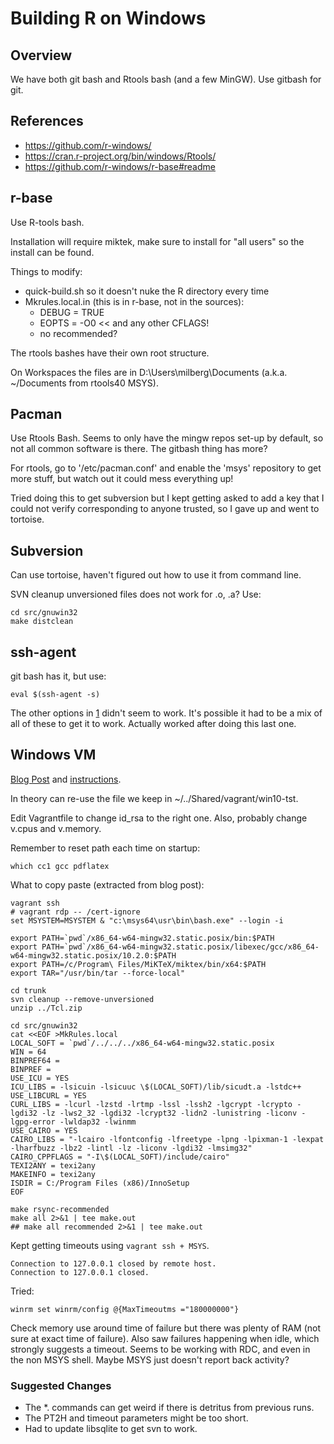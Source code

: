 # Building R on Windows

## Overview

We have both git bash and Rtools bash (and a few MinGW).  Use gitbash for git.

## References

* https://github.com/r-windows/
* https://cran.r-project.org/bin/windows/Rtools/
* https://github.com/r-windows/r-base#readme

## r-base

Use R-tools bash.

Installation will require miktek, make sure to install for "all users" so the
install can be found.

Things to modify:

* quick-build.sh so it doesn't nuke the R directory every time
* Mkrules.local.in (this is in r-base, not in the sources):
    * DEBUG = TRUE
    * EOPTS = -O0          << and any other CFLAGS!
    * no recommended?

The rtools bashes have their own root structure.

On Workspaces the files are in D:\Users\milberg\Documents (a.k.a. ~/Documents
from rtools40 MSYS).

## Pacman

Use Rtools Bash.  Seems to only have the mingw repos set-up by default, so not
all common software is there.  The gitbash thing has more?

For rtools, go to '/etc/pacman.conf' and enable the 'msys' repository to get
more stuff, but watch out it could mess everything up!

Tried doing this to get subversion but I kept getting asked to add a key that I
could not verify corresponding to anyone trusted, so I gave up and went to
tortoise.

## Subversion

Can use tortoise, haven't figured out how to use it from command line.

SVN cleanup unversioned files does not work for .o, .a?  Use:

    cd src/gnuwin32
    make distclean

## ssh-agent

git bash has it, but use:

    eval $(ssh-agent -s)

The other options in [1] didn't seem to work.  It's possible it had to be a mix
of all of these to get it to work.  Actually worked after doing this last one.

## Windows VM

[Blog Post][2] and [instructions][3].

In theory can re-use the file we keep in ~/../Shared/vagrant/win10-tst.

Edit Vagrantfile to change id_rsa to the right one.  Also, probably change
v.cpus and v.memory.

Remember to reset path each time on startup:

    which cc1 gcc pdflatex

What to copy paste (extracted from blog post):

```
vagrant ssh
# vagrant rdp -- /cert-ignore
set MSYSTEM=MSYSTEM & "c:\msys64\usr\bin\bash.exe" --login -i

export PATH=`pwd`/x86_64-w64-mingw32.static.posix/bin:$PATH
export PATH=`pwd`/x86_64-w64-mingw32.static.posix/libexec/gcc/x86_64-w64-mingw32.static.posix/10.2.0:$PATH
export PATH=/c/Program\ Files/MiKTeX/miktex/bin/x64:$PATH
export TAR="/usr/bin/tar --force-local"

cd trunk
svn cleanup --remove-unversioned
unzip ../Tcl.zip

cd src/gnuwin32
cat <<EOF >MkRules.local
LOCAL_SOFT = `pwd`/../../../x86_64-w64-mingw32.static.posix
WIN = 64
BINPREF64 =
BINPREF =
USE_ICU = YES
ICU_LIBS = -lsicuin -lsicuuc \$(LOCAL_SOFT)/lib/sicudt.a -lstdc++
USE_LIBCURL = YES
CURL_LIBS = -lcurl -lzstd -lrtmp -lssl -lssh2 -lgcrypt -lcrypto -lgdi32 -lz -lws2_32 -lgdi32 -lcrypt32 -lidn2 -lunistring -liconv -lgpg-error -lwldap32 -lwinmm
USE_CAIRO = YES
CAIRO_LIBS = "-lcairo -lfontconfig -lfreetype -lpng -lpixman-1 -lexpat -lharfbuzz -lbz2 -lintl -lz -liconv -lgdi32 -lmsimg32"
CAIRO_CPPFLAGS = "-I\$(LOCAL_SOFT)/include/cairo"
TEXI2ANY = texi2any
MAKEINFO = texi2any
ISDIR = C:/Program Files (x86)/InnoSetup
EOF

make rsync-recommended
make all 2>&1 | tee make.out
## make all recommended 2>&1 | tee make.out
```

Kept getting timeouts using `vagrant ssh + MSYS`.

    Connection to 127.0.0.1 closed by remote host.
    Connection to 127.0.0.1 closed.

Tried:

    winrm set winrm/config @{MaxTimeoutms ="180000000"}

Check memory use around time of failure but there was plenty of RAM (not sure at
exact time of failure).  Also saw failures happening when idle, which strongly
suggests a timeout.  Seems to be working with RDC, and even in the non MSYS
shell.  Maybe MSYS just doesn't report back activity?

### Suggested Changes

* The *. commands can get weird if there is detritus from previous runs.
* The PT2H and timeout parameters might be too short.
* Had to update libsqlite to get svn to work.


[1]: https://stackoverflow.com/a/18683544
[2]: https://developer.r-project.org/Blog/public/2021/03/18/virtual-windows-machine-for-checking-r-packages/
[3]: https://svn.r-project.org/R-dev-web/trunk/WindowsBuilds/winutf8/ucrt3/vm.html

